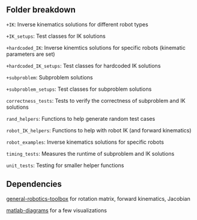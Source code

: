 ## Folder breakdown
`+IK`: Inverse kinematics solutions for different robot types

`+IK_setups`: Test classes for IK solutions

`+hardcoded_IK`: Inverse kinemtics solutions for specific robots (kinematic parameters are set)

`+hardcoded_IK_setups`: Test classes for hardcoded IK solutions

`+subproblem`: Subproblem solutions

`+subproblem_setups`: Test classes for subproblem solutions

`correctness_tests`: Tests to verify the correctness of subproblem and IK solutions

`rand_helpers`: Functions to help generate random test cases

`robot_IK_helpers`: Functions to help with robot IK (and forward kinematics)

`robot_examples`: Inverse kinematics solutions for specific robots

`timing_tests`: Measures the runtime of subproblem and IK solutions

`unit_tests`: Testing for smaller helper functions

## Dependencies

[general-robotics-toolbox](https://github.com/rpiRobotics/general-robotics-toolbox) for rotation matrix, forward kinematics, Jacobian

[matlab-diagrams](https://github.com/aelias36/matlab-diagrams) for a few visualizations
